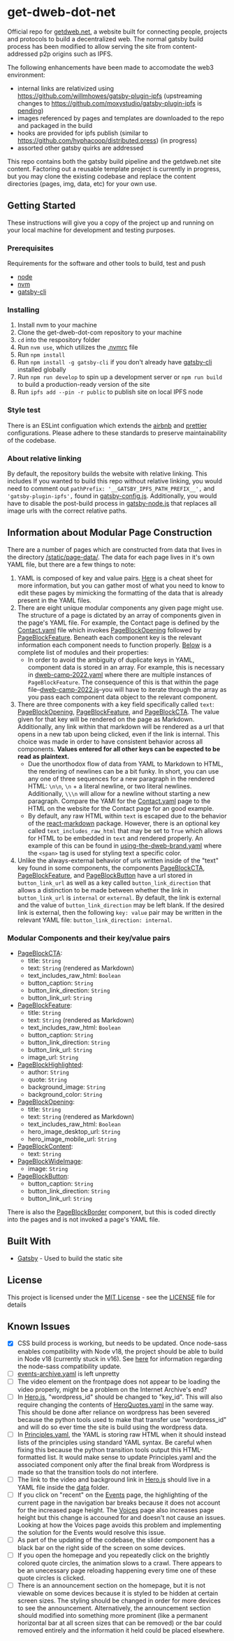 # get-dweb-dot-net

Official repo for [getdweb.net](https://getdweb.net/), a website built for connecting people, projects and protocols to build a decentralized web. The normal gatsby build process has been modified to allow serving the site from content-addressed p2p origins such as IPFS.

The following enhancements have been made to accomodate the web3 environment:
- internal links are relativized using https://github.com/willmhowes/gatsby-plugin-ipfs (upstreaming changes to https://github.com/moxystudio/gatsby-plugin-ipfs is [pending](https://github.com/moxystudio/gatsby-plugin-ipfs/pull/27))
- images referenced by pages and templates are downloaded to the repo and packaged in the build
- hooks are provided for ipfs publish (similar to https://github.com/hyphacoop/distributed.press) (in progress)
- assorted other gatsby quirks are addressed


This repo contains both the gatsby build pipeline and the getdweb.net site content. Factoring out a reusable template project is currently in progress, but you may clone the existing codebase and replace the content directories (pages, img, data, etc) for your own use.

## Getting Started

These instructions will give you a copy of the project up and running on
your local machine for development and testing purposes.

### Prerequisites

Requirements for the software and other tools to build, test and push

- [node](https://nodejs.org/en/download/)
- [nvm](https://github.com/nvm-sh/nvm)
- [gatsby-cli](https://www.npmjs.com/package/gatsby-cli)

### Installing

1. Install nvm to your machine
1. Clone the get-dweb-dot-com repository to your machine
1. `cd` into the respository folder
1. Run `nvm use`, which utilizes the [.nvmrc](.nvmrc) file
1. Run `npm install`
1. Run `npm install -g gatsby-cli` if you don't already have [gatsby-cli](https://www.npmjs.com/package/gatsby-cli) installed globally
1. Run `npm run develop` to spin up a development server or `npm run build` to build a production-ready version of the site
1. Run `ipfs add --pin -r public` to publish site on local IPFS node

### Style test

There is an ESLint configuation which extends the [airbnb](https://github.com/airbnb/javascript/tree/master/packages/eslint-config-airbnb) and [prettier](https://github.com/prettier/eslint-config-prettier/) configurations. Please adhere to these standards to preserve maintainability of the codebase.

### About relative linking

By default, the repository builds the website with relative linking. This includes  If you wanted to build this repo without relative linking, you would need to comment out `pathPrefix: '__GATSBY_IPFS_PATH_PREFIX__',` and `'gatsby-plugin-ipfs',` found in [gatsby-config.js](gatsby-config.js). Additionally, you would have to disable the post-build process in [gatsby-node.js](gatsby-node.js) that replaces all image urls with the correct relative paths.

## Information about Modular Page Construction

There are a number of pages which are constructed from data that lives in the directory [/static/page-data/](/static/page-data/). The data for each page lives in it's own YAML file, but there are a few things to note:

1. YAML is composed of key and value pairs. [Here](https://quickref.me/yaml) is a cheat sheet for more information, but you can gather most of what you need to know to edit these pages by mimicking the formatting of the data that is already present in the YAML files.
1. There are eight unique modular components any given page might use. The structure of a page is dictated by an array of components given in the page's YAML file. For example, the Contact page is defined by the [Contact.yaml](static/page-data/Contact) file which invokes [PageBlockOpening](src/components/PageBlockOpening.js) followed by [PageBlockFeature](src/components/PageBlockFeature.js). Beneath each component key is the relevant information each component needs to function properly. [Below](#modular-components-and-their-properties) is a complete list of modules and their properties:
    - In order to avoid the ambiguity of duplicate keys in YAML, component data is stored in an array. For example, this is necessary in [dweb-camp-2022.yaml](static/page-data/dweb-camp-2022.yaml) where there are multiple instances of `PageBlockFeature`. The consequence of this is that within the page file–[dweb-camp-2022.js](src/pages/dweb-camp-2022.js)–you will have to iterate through the array as you pass each component data object to the relevant component.
1. There are three components with a key field specifically called `text`: [PageBlockOpening](src/components/PageBlockOpening.js), [PageBlockFeature](src/components/PageBlockFeature.js), and [PageBlockCTA](src/components/PageBlockCTA.js). The value given for that key will be rendered on the page as Markdown. Additionally, any link within that markdown will be rendered as a url that opens in a new tab upon being clicked, even if the link is internal. This choice was made in order to have consistent behavior across all components. **Values entered for all other keys can be expected to be read as plaintext.**
    - Due the unorthodox flow of data from YAML to Markdown to HTML, the rendering of newlines can be a bit funky. In short, you can use any one of three sequences for a new paragraph in the rendered HTML: `\n\n`, `\n` + a literal newline, or two literal newlines. Additionally, `\\\n` will allow for a newline without starting a new paragraph. Compare the YAMl for the [Contact.yaml](static/page-data/Contact.yaml) page to the HTML on the website for the Contact page for an good example.
    - By default, any raw HTML within `text` is escaped due to the behavior of the [react-markdown](https://github.com/remarkjs/react-markdown#appendix-a-html-in-markdown) package. However, there is an optional key called `text_includes_raw_html` that may be set to `True` which allows for HTML to be embedded in `text` and rendered properly. An example of this can be found in [using-the-dweb-brand.yaml](/Users/scoob/internetarchive/winter-contract-2022/dweb-gatsby/static/page-data/using-the-dweb-brand.yaml) where the `<span>` tag is used for styling text a specific color.
1. Unlike the always-external behavior of urls written inside of the "text" key found in some components, the components [PageBlockCTA](src/components/PageBlockCTA.js), [PageBlockFeature](src/components/PageBlockFeature.js), and [PageBlockButton](src/components/PageBlockButton.js) have a url stored in `button_link_url` as well as a key called `button_link_direction` that allows a distinction to be made between whether the link in `button_link_url` is `internal` or `external`. By default, the link is external and the value of `button_link_direction` may be left blank. If the desired link is external, then the following `key: value` pair may be written in the relevant YAML file: `button_link_direction: internal`.

### Modular Components and their key/value pairs
- [PageBlockCTA](src/components/PageBlockCTA.js):
    - title: `String`
    - text: `String` (rendered as Markdown)
    - text_includes_raw_html: `Boolean`
    - button_caption: `String`
    - button_link_direction: `String`
    - button_link_url: `String`
- [PageBlockFeature](src/components/PageBlockFeature.js):
    - title: `String`
    - text: `String` (rendered as Markdown)
    - text_includes_raw_html: `Boolean`
    - button_caption: `String`
    - button_link_direction: `String`
    - button_link_url: `String`
    - image_url: `String`
- [PageBlockHighlighted](src/components/PageBlockHighlighted.js):
    - author: `String`
    - quote: `String`
    - background_image: `String`
    - background_color: `String`
- [PageBlockOpening](src/components/PageBlockOpening.js):
    - title: `String`
    - text: `String` (rendered as Markdown)
    - text_includes_raw_html: `Boolean`
    - hero_image_desktop_url: `String`
    - hero_image_mobile_url: `String`
- [PageBlockContent](src/components/PageBlockContent.js):
    - text: `String`
- [PageBlockWideImage](src/components/PageBlockWideImage.js):
    - image: `String`
- [PageBlockButton](src/components/PageBlockButton.js):
    - button_caption: `String`
    - button_link_direction: `String`
    - button_link_url: `String`

There is also the [PageBlockBorder](src/components/PageBlockBorder.js) component, but this is coded directly into the pages and is not invoked a page's YAML file.

## Built With

- [Gatsby](https://www.gatsbyjs.com/) - Used to build the static site

## License

This project is licensed under the [MIT License](LICENSE) - see the [LICENSE](LICENSE) file for
details

## Known Issues

- [X] CSS build process is working, but needs to be updated. Once node-sass enables compatibility with Node v18, the project should be able to build in Node v18 (currently stuck in v16). See [here](https://github.com/sass/node-sass/pull/3257) for information regarding the node-sass compatibility update.
- [ ] [events-archive.yaml](static/page-data/events-archive.yaml) is left unpretty
- [ ] The video element on the frontpage does not appear to be loading the video properly, might be a problem on the Internet Archive's end?
- [ ] In [Hero.js](src/components/Hero.js), "wordpress_id" should be changed to "key_id". This will also require changing the contents of [HeroQuotes.yaml](src/data/HeroQuotes.yaml) in the same way. This should be done after reliance on wordpress has been severed because the python tools used to make that transfer use "wordpress_id" and will do so ever time the site is build using the wordpress data.
- [ ] In [Principles.yaml](src/data/Principles.yaml), the YAML is storing raw HTML when it should instead lists of the principles using standard YAML syntax. Be careful when fixing this because the python transition tools output this HTML-formatted list. It would make sense to update Principles.yaml and the associated component only after the final break from Wordpress is made so that the transition tools do not interfere.
- [ ] The link to the video and background link in [Hero.js](src/components/Hero.js) should live in a YAML file inside the [data](src/data/) folder.
- [ ] If you click on "recent" on the [Events](https://getdweb.net/#events) page, the highlighting of the current page in the navigation bar breaks because it does not account for the increased page height. The [Voices](https://getdweb.net/#voices) page also increases page height but this change is accouned for and doesn't not cause an issues. Looking at how the Voices page avoids this problem and implementing the solution for the Events would resolve this issue.
- [ ] As part of the updating of the codebase, the slider component has a black bar on the right side of the screen on some devices.
- [ ] If you open the homepage and you repeatedly click on the brightly colored quote circles, the animation slows to a crawl. There appears to be an unecessary page reloading happening every time one of these quote circles is clicked.
- [ ] There is an announcement section on the homepage, but it is not viewable on some devices because it is styled to be hidden at certain screen sizes. The styling should be changed in order for more devices to see the announcement. Alternatively, the announcement section should modified into something more prominent (like a permanent horizontal bar at all screen sizes that can be removed) or the bar could removed entirely and the information it held could be placed elsewhere.
